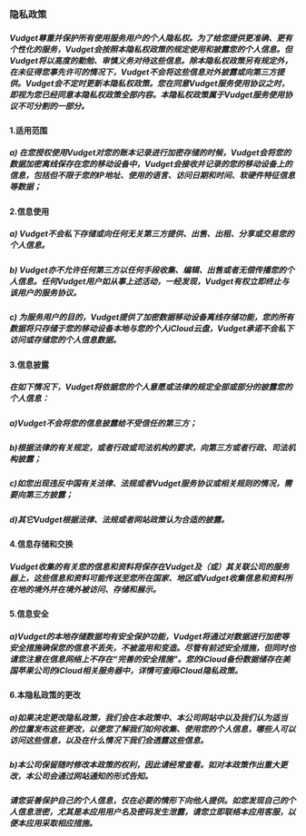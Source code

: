 ### 隐私政策

##### Vudget尊重并保护所有使用服务用户的个人隐私权。为了给您提供更准确、更有个性化的服务，Vudget会按照本隐私权政策的规定使用和披露您的个人信息。但Vudget将以高度的勤勉、审慎义务对待这些信息。除本隐私权政策另有规定外，在未征得您事先许可的情况下，Vudget不会将这些信息对外披露或向第三方提供。Vudget会不定时更新本隐私权政策。您在同意Vudget服务使用协议之时，即视为您已经同意本隐私权政策全部内容。本隐私权政策属于Vudget服务使用协议不可分割的一部分。 

#### 1.适用范围 
##### a) 在您授权使用Vudget对您的账本记录进行加密存储的时候，Vudget会将您的数据加密离线保存在您的移动设备中，Vudget会接收并记录的您的移动设备上的信息，包括但不限于您的IP地址、使用的语言、访问日期和时间、软硬件特征信息等数据；

#### 2.信息使用 
##### a) Vudget不会私下存储或向任何无关第三方提供、出售、出租、分享或交易您的个人信息。
##### b) Vudget亦不允许任何第三方以任何手段收集、编辑、出售或者无偿传播您的个人信息。任何Vudget用户如从事上述活动，一经发现，Vudget有权立即终止与该用户的服务协议。 
##### c) 为服务用户的目的，Vudget提供了加密数据移动设备离线存储功能，您的所有数据将只存储于您的移动设备本地与您的个人iCloud云盘，Vudget承诺不会私下访问或存储您的个人信息数据。 

#### 3.信息披露 
##### 在如下情况下，Vudget将依据您的个人意愿或法律的规定全部或部分的披露您的个人信息： 
##### a)Vudget不会将您的信息披露给不受信任的第三方；
##### b)根据法律的有关规定，或者行政或司法机构的要求，向第三方或者行政、司法机构披露；
##### c)如您出现违反中国有关法律、法规或者Vudget服务协议或相关规则的情况，需要向第三方披露；
##### d)其它Vudget根据法律、法规或者网站政策认为合适的披露。

#### 4.信息存储和交换  
##### Vudget收集的有关您的信息和资料将保存在Vudget及（或）其关联公司的服务器上，这些信息和资料可能传送至您所在国家、地区或Vudget收集信息和资料所在地的境外并在境外被访问、存储和展示。

#### 5.信息安全  
##### a)Vudget的本地存储数据均有安全保护功能，Vudget将通过对数据进行加密等安全措施确保您的信息不丢失，不被滥用和变造。尽管有前述安全措施，但同时也请您注意在信息网络上不存在“完善的安全措施”。您的iCloud备份数据储存在美国苹果公司的iCloud相关服务器中，详情可查阅iCloud隐私政策。  

#### 6.本隐私政策的更改
##### a)如果决定更改隐私政策，我们会在本政策中、本公司网站中以及我们认为适当的位置发布这些更改，以便您了解我们如何收集、使用您的个人信息，哪些人可以访问这些信息，以及在什么情况下我们会透露这些信息。 
##### b)本公司保留随时修改本政策的权利，因此请经常查看。如对本政策作出重大更改，本公司会通过网站通知的形式告知。

##### 请您妥善保护自己的个人信息，仅在必要的情形下向他人提供。如您发现自己的个人信息泄密，尤其是本应用用户名及密码发生泄露，请您立即联络本应用客服，以便本应用采取相应措施。
